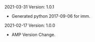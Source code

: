 2021-03-31 Version: 1.0.1
- Generated python 2017-09-06 for imm.

2021-02-17 Version: 1.0.0
- AMP Version Change.


